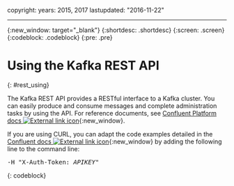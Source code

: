 copyright:
  years: 2015, 2017
lastupdated: "2016-11-22"

---

{:new_window: target="_blank"}
{:shortdesc: .shortdesc}
{:screen: .screen}
{:codeblock: .codeblock}
{:pre: .pre}

# Using the Kafka REST API
{: #rest_using}

The Kafka REST API provides a RESTful interface to a Kafka
cluster. You can easily produce and consume messages and complete administration tasks by using the
API. For reference documents, see [Confluent Platform docs ![External link icon](../../icons/launch-glyph.svg "External link icon")](http://docs.confluent.io/2.0.0/){:new_window}.

If you are using CURL, you can adapt the code
examples detailed in the [Confluent docs ![External link icon](../../icons/launch-glyph.svg "External link icon")](http://docs.confluent.io/2.0.0/){:new_window} by adding the following line to the command line:
<pre class="pre">-H "X-Auth-Token: <var class="keyword varname">APIKEY</var>"</pre>
{: codeblock}


<!-- Comment from Andrew
basic introduction, definitely including health warning
-->

